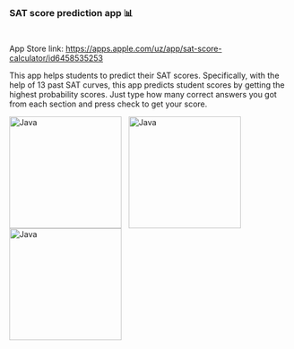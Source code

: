### SAT score prediction app 📊

#

App Store link: https://apps.apple.com/uz/app/sat-score-calculator/id6458535253

This app helps students to predict their SAT scores.
Specifically, with the help of 13 past SAT curves, this app predicts student scores by getting the highest probability scores.
Just type how many correct answers you got from each section and press check to get your score.

<img align="left" alt="Java" width="200px" style="padding-right:10px;" src="https://github.com/AbdullohBahromjonov/SAT_score_calculator/assets/90626932/377a5385-a92b-4dd7-a090-ae0d07e4144d"/>
<img align="left" alt="Java" width="200px" style="padding-right:10px;" src="https://github.com/AbdullohBahromjonov/SAT_score_calculator/assets/90626932/976b0bfd-ec29-40bf-942b-dc14eb183fb7"/>
<img align="left" alt="Java" width="200px" style="padding-right:10px;" src="https://github.com/AbdullohBahromjonov/SAT_score_calculator/assets/90626932/51647a9f-3f53-4b23-ae23-8b6b90e20b44"/>
